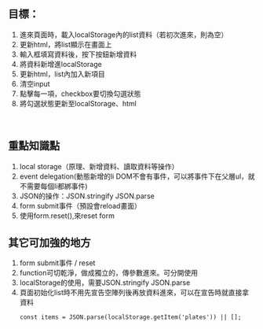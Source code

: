 
## 目標：
1. 進來頁面時，載入localStorage內的list資料（若初次進來，則為空）
2. 更新html，將list顯示在畫面上
3. 輸入框填寫資料後，按下按鈕新增資料
4. 將資料新增進localStorage
5. 更新html，list內加入新項目
6. 清空input
7. 點擊每一項，checkbox要切換勾選狀態
8. 將勾選狀態更新至localStorage、html

<br />  


## 重點知識點
1. local storage（原理、新增資料、讀取資料等操作）
2. event delegation(動態新增的li DOM不會有事件，可以將事件下在父層ul，就不需要每個li都綁事件)
3. JSON的操作：JSON.stringify JSON.parse
4. form submit事件（預設會reload畫面）
5. 使用form.reset(),來reset form

## 其它可加強的地方
1. form submit事件 / reset
2. function可切乾淨，做成獨立的，傳參數進來。可分開使用
3. localStorage的使用，需要JSON.stringify JSON.parse
4. 頁面初始化list時不用先宣告空陣列後再放資料進來，可以在宣告時就直接拿資料
   ```
   const items = JSON.parse(localStorage.getItem('plates')) || [];
   ```


<br />  
